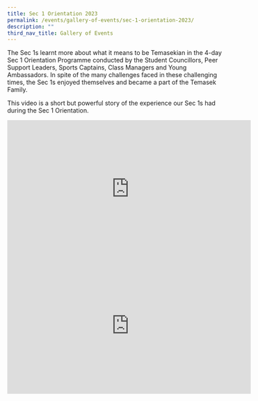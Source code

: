 ```yaml
---
title: Sec 1 Orientation 2023
permalink: /events/gallery-of-events/sec-1-orientation-2023/
description: ""
third_nav_title: Gallery of Events
---
```

The Sec 1s learnt more about what it means to be Temasekian in the 4-day Sec 1 Orientation Programme conducted by the Student Councillors, Peer Support Leaders, Sports Captains, Class Managers and Young Ambassadors. In spite of the many challenges faced in these challenging times, the Sec 1s enjoyed themselves and became a part of the Temasek Family.  
  
This video is a short but powerful story of the experience our Sec 1s had during the Sec 1 Orientation.

<iframe allowfullscreen="" allow="accelerometer; autoplay; clipboard-write; encrypted-media; gyroscope; picture-in-picture; web-share" frameborder="0" title="YouTube video player" src="https://www.youtube.com/embed/aYtlBlSJBBM" height="315" width="560"></iframe>

<iframe allowfullscreen="" allow="accelerometer; autoplay; clipboard-write; encrypted-media; gyroscope; picture-in-picture; web-share" frameborder="0" title="YouTube video player" src="https://www.youtube.com/embed/p_TTNnEfB0k" height="315" width="560"></iframe>